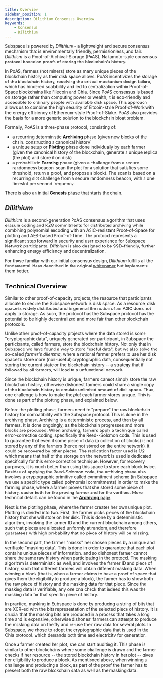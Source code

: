 ```yaml
---
title: Overview
sidebar_position: 1
description: Dilithium Consensus Overview
keywords:
    - Consensus
    - Dilithium
---
```


Subspace is powered by *Dilithium* - a lightweight and secure consensus mechanism that is environmentally friendly, permissionless, and fair. *Dilithium* is a Proof-of-Archival-Storage (PoAS), Nakamoto-style consensus protocol based on proofs of storing the blockchain's history. 

In PoAS, farmers (not miners) store as many unique pieces of the blockchain history as their disk space allows. PoAS incentivizes the storage of the blockchain history, resolving the critical mechanism design failure, which has hindered scalability and led to centralization within Proof-of-Space blockchains like Filecoin and Chia. Since PoAS consensus is based on storage rather than computing power or wealth, it is eco-friendly and accessible to ordinary people with available disk space. This approach allows us to combine the high security of Bitcoin-style Proof-of-Work with the energy efficiency of Ethereum-style Proof-of-Stake. PoAS also provides the basis for a more generic solution to the blockchain bloat problem. 

<!-- ![ConsensusPhases](../../src/Images/Consensus_Phases.png) -->

Formally, PoAS is a three-phase protocol, consisting of:
- a recurring deterministic **Archiving** phase (given new blocks of the chain, constructing a canonical history)
- a unique setup or **Plotting** phase done individually by each farmer (given the canonical history of the blockchain, generate a unique replica (the plot) and store it on disk)
- a probabilistic **Farming** phase (given a challenge from a secure randomness beacon, scan the plot for a solution that satisfies some threshold, return a proof, and propose a block). The scan is based on a recurring slot challenge from a secure randomness beacon, with a one timeslot per second frequency.

There is also an initial [**Genesis** phase](genesis.md) that starts the chain.

## *Dilithium*

*Dilithium* is a second-generation PoAS consensus algorithm that uses erasure coding and KZG commitments for distributed archiving while combining polynomial encoding with an ASIC-resistant Proof-of-Space for plotting and AES-based Proof-of-Time. The protocol represents a significant step forward in security and user experience for Subspace Network participants. *Dilithium* is also designed to be SSD-friendly, further enhancing energy efficiency and decentralization. 

For those familiar with our initial consensus design, *Dilithium* fulfills all the fundamental ideas described in the original [whitepaper](https://subspace.network/news/subspace-network-whitepaper) but implements them better.

## Technical Overview

Similar to other proof-of-capacity projects, the resource that participants allocate to secure the Subspace network is
disk space. As a resource, disk space is widely distributed and in general the notion of an ASIC does not apply to
storage. As such, the protocol has the Subspace protocol has the potential to be highly decentralized and more fair than
other blockchain protocols.

Unlike other proof-of-capacity projects where the data stored is some "cryptographic data", uniquely generated per
participant, in Subspace the participants, called farmers, store the blockchain history. Not only that in Subspace we
have found a way to store "useful data", but we also solve the so-called _farmer's dilemma_, where a rational farmer
prefers to use her disk space to store more (non-useful) cryptographic data, consequentially not storing the current
state or the blockchain history -- a strategy that if followed by all farmers, will lead to a unfunctional network.

Since the blockchain history is unique, farmers cannot simply store the raw blockchain history, otherwise dishonest
farmers could share a single copy of the blockchain history to emulate unlimited amount of disk space. Thus, one
challenge is how to make the _plot_ each farmer stores unique. This is done as part of the plotting phase, and explained
below.

Before the plotting phase, farmers need to "prepare" the raw blockchain history for compatibility with the Subspace
protocol. This is done in the archiving phase. Archiving is a deterministic process, and then by all farmers. It is done
ongoingly, as the blockchain progresses and more blocks are produced. When archiving, farmers apply a technique called
error-correction coding, specifically the Reed--Solomon code. This is used to guarantee that even if some piece of data
(a collection of blocks) is not stored by any of the farmers (hence not stored on the entire network), it could be
recovered by other pieces. The replication factor used is 1/2, which means that half of the storage on the network is
used is dedicated specifically for this error-correction technique. However, for recovery purposes, it is much better
than using this space to store each block twice. Besides of applying the Reed-Solomon code, the archiving phase also
involves a cryptographic primitive called commitment scheme (in Subspace we use a specific type called polynomial
commitments) in order to make the farming phase, where a farmer proves that she stored some piece of history, easier
both for the proving farmer and for the verifiers. More technical details can be found in the [**Archiving**
page](consensus/archiving.md).

Next is the plotting phase, where the farmer creates her own unique plot. Plotting is divided into two. First, the farmer picks pieces of the blockchain history that she
will store on her disk. This is done by a deterministic algorithm, involving the farmer ID and the current blockchain
among others, such that pieces are allocated uniformly at random, and therefore guarantees with high probability that no
piece of history will be missing.

In the second part, the farmer "masks" her chosen pieces by a unique and verifiable "masking data". This is done in
order to guarantee that each plot contains unique pieces of information, and so dishonest farmer cannot share the same
raw history when participating in the protocol. The masking algorithm is deterministic as well, and involves the farmer
ID and piece of history, such that different farmers will obtain different masking data. When winning a block (that is, when a farmer
claims to have a proof of space that gives them the eligibility to produce a block), the farmer has to show both the raw
piece of history and the masking data for that piece. Since the masking data is verifiable, any one cna check that
indeed this was the masking data for that specific piece of history.

In practice, masking in Subspace is done by producing a string of bits that are XOR-ed with the bits representation of
the selected piece of history. It is crucial that the masking bits are produced in a process that takes a long time and
is expensive, otherwise dishonest farmers can attempt to produce the masking data on the fly and re-use their raw data
for several plots. In Subspace, we chose to adopt the cryptographic data that is used in the [Chia protocol](https://www.chia.net/),
which demands both time and electricity for generation.

Once a farmer created her plot, she can start auditing it. This phase is similar to other blockchains where some
challenge is drawn and the farmer checks if her resource -- the stored blockchain history in her plot -- gives her
eligibility to produce a block. As mentioned above, when winning a challenge and producing a block, as part of the
proof the farmer has to present both the raw blockchain data as well as the masking data. 
